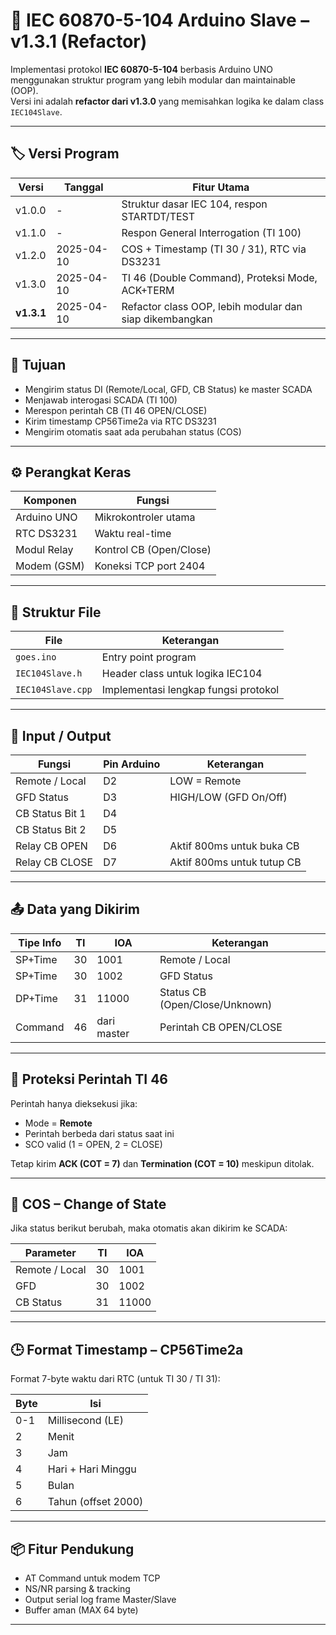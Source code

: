 # 📡 IEC 60870-5-104 Arduino Slave – v1.3.1 (Refactor)

Implementasi protokol **IEC 60870-5-104** berbasis Arduino UNO menggunakan struktur program yang lebih modular dan maintainable (OOP).  
Versi ini adalah **refactor dari v1.3.0** yang memisahkan logika ke dalam class `IEC104Slave`.

---

## 🏷️ Versi Program

| Versi     | Tanggal     | Fitur Utama                                               |
|-----------|-------------|-----------------------------------------------------------|
| v1.0.0    | -           | Struktur dasar IEC 104, respon STARTDT/TEST               |
| v1.1.0    | -           | Respon General Interrogation (TI 100)                     |
| v1.2.0    | 2025-04-10  | COS + Timestamp (TI 30 / 31), RTC via DS3231              |
| v1.3.0    | 2025-04-10  | TI 46 (Double Command), Proteksi Mode, ACK+TERM           |
| **v1.3.1**| 2025-04-10  | Refactor class OOP, lebih modular dan siap dikembangkan   |

---

## 🎯 Tujuan

- Mengirim status DI (Remote/Local, GFD, CB Status) ke master SCADA
- Menjawab interogasi SCADA (TI 100)
- Merespon perintah CB (TI 46 OPEN/CLOSE)
- Kirim timestamp CP56Time2a via RTC DS3231
- Mengirim otomatis saat ada perubahan status (COS)

---

## ⚙️ Perangkat Keras

| Komponen     | Fungsi                          |
|--------------|---------------------------------|
| Arduino UNO  | Mikrokontroler utama            |
| RTC DS3231   | Waktu real-time                 |
| Modul Relay  | Kontrol CB (Open/Close)         |
| Modem (GSM)  | Koneksi TCP port 2404           |

---

## 🧱 Struktur File

| File             | Keterangan                            |
|------------------|----------------------------------------|
| `goes.ino`       | Entry point program                    |
| `IEC104Slave.h`  | Header class untuk logika IEC104       |
| `IEC104Slave.cpp`| Implementasi lengkap fungsi protokol   |

---

## 🧠 Input / Output

| Fungsi            | Pin Arduino | Keterangan                   |
|-------------------|-------------|------------------------------|
| Remote / Local    | D2          | LOW = Remote                 |
| GFD Status        | D3          | HIGH/LOW (GFD On/Off)        |
| CB Status Bit 1   | D4          |                              |
| CB Status Bit 2   | D5          |                              |
| Relay CB OPEN     | D6          | Aktif 800ms untuk buka CB    |
| Relay CB CLOSE    | D7          | Aktif 800ms untuk tutup CB   |

---

## 📤 Data yang Dikirim

| Tipe Info | TI   | IOA     | Keterangan                           |
|-----------|------|---------|--------------------------------------|
| SP+Time   | 30   | 1001    | Remote / Local                       |
| SP+Time   | 30   | 1002    | GFD Status                           |
| DP+Time   | 31   | 11000   | Status CB (Open/Close/Unknown)       |
| Command   | 46   | dari master | Perintah CB OPEN/CLOSE           |

---

## 🔐 Proteksi Perintah TI 46

Perintah hanya dieksekusi jika:
- Mode = **Remote**
- Perintah berbeda dari status saat ini
- SCO valid (1 = OPEN, 2 = CLOSE)

Tetap kirim **ACK (COT = 7)** dan **Termination (COT = 10)** meskipun ditolak.

---

## 🔄 COS – Change of State

Jika status berikut berubah, maka otomatis akan dikirim ke SCADA:

| Parameter       | TI   | IOA   |
|------------------|------|--------|
| Remote / Local   | 30   | 1001   |
| GFD              | 30   | 1002   |
| CB Status        | 31   | 11000  |

---

## 🕒 Format Timestamp – CP56Time2a

Format 7-byte waktu dari RTC (untuk TI 30 / TI 31):

| Byte | Isi                |
|------|---------------------|
| 0-1  | Millisecond (LE)   |
| 2    | Menit              |
| 3    | Jam                |
| 4    | Hari + Hari Minggu |
| 5    | Bulan              |
| 6    | Tahun (offset 2000)|

---

## 📦 Fitur Pendukung

- AT Command untuk modem TCP
- NS/NR parsing & tracking
- Output serial log frame Master/Slave
- Buffer aman (MAX 64 byte)

---
